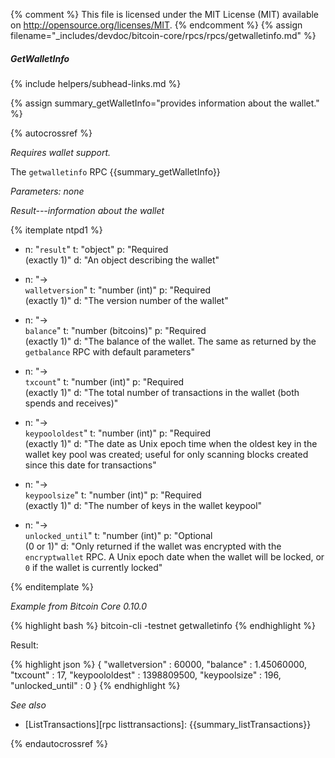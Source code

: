 {% comment %}
This file is licensed under the MIT License (MIT) available on
http://opensource.org/licenses/MIT.
{% endcomment %}
{% assign filename="_includes/devdoc/bitcoin-core/rpcs/rpcs/getwalletinfo.md" %}

##### GetWalletInfo
{% include helpers/subhead-links.md %}

{% assign summary_getWalletInfo="provides information about the wallet." %}

{% autocrossref %}

*Requires wallet support.*

The `getwalletinfo` RPC {{summary_getWalletInfo}}

*Parameters: none*

*Result---information about the wallet*

{% itemplate ntpd1 %}
- n: "`result`"
  t: "object"
  p: "Required<br>(exactly 1)"
  d: "An object describing the wallet"

- n: "→<br>`walletversion`"
  t: "number (int)"
  p: "Required<br>(exactly 1)"
  d: "The version number of the wallet"

- n: "→<br>`balance`"
  t: "number (bitcoins)"
  p: "Required<br>(exactly 1)"
  d: "The balance of the wallet.  The same as returned by the `getbalance` RPC with default parameters"

- n: "→<br>`txcount`"
  t: "number (int)"
  p: "Required<br>(exactly 1)"
  d: "The total number of transactions in the wallet (both spends and receives)"

- n: "→<br>`keypoololdest`"
  t: "number (int)"
  p: "Required<br>(exactly 1)"
  d: "The date as Unix epoch time when the oldest key in the wallet key pool was created; useful for only scanning blocks created since this date for transactions"

- n: "→<br>`keypoolsize`"
  t: "number (int)"
  p: "Required<br>(exactly 1)"
  d: "The number of keys in the wallet keypool"

- n: "→<br>`unlocked_until`"
  t: "number (int)"
  p: "Optional<br>(0 or 1)"
  d: "Only returned if the wallet was encrypted with the `encryptwallet` RPC. A Unix epoch date when the wallet will be locked, or `0` if the wallet is currently locked"

{% enditemplate %}

*Example from Bitcoin Core 0.10.0*

{% highlight bash %}
bitcoin-cli -testnet getwalletinfo
{% endhighlight %}

Result:

{% highlight json %}
{
    "walletversion" : 60000,
    "balance" : 1.45060000,
    "txcount" : 17,
    "keypoololdest" : 1398809500,
    "keypoolsize" : 196,
    "unlocked_until" : 0
}
{% endhighlight %}

*See also*

* [ListTransactions][rpc listtransactions]: {{summary_listTransactions}}

{% endautocrossref %}
